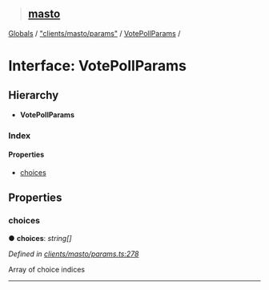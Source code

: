 > ## [masto](../README.md)

[Globals](../globals.md) / ["clients/masto/params"](../modules/_clients_masto_params_.md) / [VotePollParams](_clients_masto_params_.votepollparams.md) /

# Interface: VotePollParams

## Hierarchy

* **VotePollParams**

### Index

#### Properties

* [choices](_clients_masto_params_.votepollparams.md#choices)

## Properties

###  choices

● **choices**: *string[]*

*Defined in [clients/masto/params.ts:278](https://github.com/neet/masto.js/blob/3506035/src/clients/masto/params.ts#L278)*

Array of choice indices

___